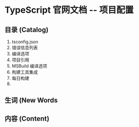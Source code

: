 # TypeScript 官网文档 -- 项目配置

## 目录 (Catalog)
1. tsconfig.json
1. 错误信息列表
1. 编译选项
1. 项目引用
1. MSBuild 编译选项
1. 构建工具集成
1. 每日构建
1. 


## 生词 (New Words



## 内容 (Content)

